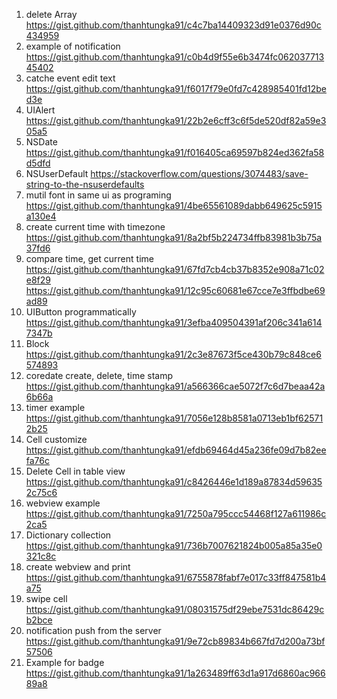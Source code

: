 1. delete Array 
https://gist.github.com/thanhtungka91/c4c7ba14409323d91e0376d90c434959
2. example of notification 
https://gist.github.com/thanhtungka91/c0b4d9f55e6b3474fc06203771345402
3. catche event edit text 
https://gist.github.com/thanhtungka91/f6017f79e0fd7c428985401fd12bed3e
4. UIAlert 
https://gist.github.com/thanhtungka91/22b2e6cff3c6f5de520df82a59e305a5
5. NSDate 
https://gist.github.com/thanhtungka91/f016405ca69597b824ed362fa58d5dfd
6. NSUserDefault 
https://stackoverflow.com/questions/3074483/save-string-to-the-nsuserdefaults
7. mutil font in same ui as programing 
https://gist.github.com/thanhtungka91/4be65561089dabb649625c5915a130e4
8. create current time with timezone
https://gist.github.com/thanhtungka91/8a2bf5b224734ffb83981b3b75a37fd6
9. compare time, get current time 
https://gist.github.com/thanhtungka91/67fd7cb4cb37b8352e908a71c02e8f29
https://gist.github.com/thanhtungka91/12c95c60681e67cce7e3ffbdbe69ad89
10. UIButton programmatically 
https://gist.github.com/thanhtungka91/3efba409504391af206c341a6147347b
11. Block 
https://gist.github.com/thanhtungka91/2c3e87673f5ce430b79c848ce6574893
12. coredate create, delete, time stamp 
https://gist.github.com/thanhtungka91/a566366cae5072f7c6d7beaa42a6b66a
13. timer example 
https://gist.github.com/thanhtungka91/7056e128b8581a0713eb1bf625712b25
14. Cell customize  
https://gist.github.com/thanhtungka91/efdb69464d45a236fe09d7b82eefa76c
15. Delete Cell in table view 
https://gist.github.com/thanhtungka91/c8426446e1d189a87834d596352c75c6
16. webview example
https://gist.github.com/thanhtungka91/7250a795ccc54468f127a611986c2ca5
17. Dictionary collection 
https://gist.github.com/thanhtungka91/736b7007621824b005a85a35e0321c8c
18. create webview and print 
https://gist.github.com/thanhtungka91/6755878fabf7e017c33ff847581b4a75
19. swipe cell 
https://gist.github.com/thanhtungka91/08031575df29ebe7531dc86429cb2bce
20. notification push from the server 
https://gist.github.com/thanhtungka91/9e72cb89834b667fd7d200a73bf57506
21. Example for badge 
https://gist.github.com/thanhtungka91/1a263489ff63d1a917d6860ac96689a8
